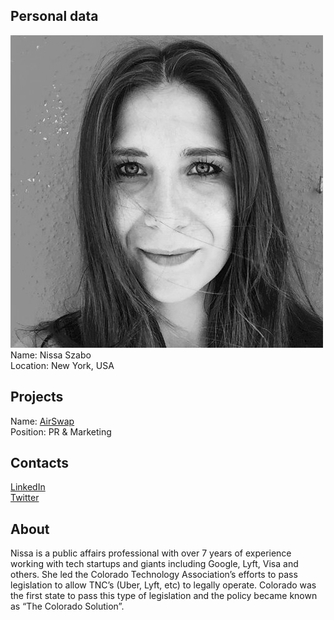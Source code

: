 ## Personal data
![Nissa Szabo photo](../people/photo/nissa_szabo.jpg)  
Name: Nissa Szabo     
Location:  New York, USA
## Projects 
Name: [AirSwap](../projects/airswap.md)  
Position: PR & Marketing  
## Contacts
[LinkedIn](https://www.linkedin.com/in/nissatszabo/)  
[Twitter](https://twitter.com/nisszab)  
## About
Nissa is a public affairs professional with over 7 years of experience working with tech startups and giants including Google, Lyft, Visa and others. She led the Colorado Technology Association’s efforts to pass legislation to allow TNC’s (Uber, Lyft, etc) to legally operate. Colorado was the first state to pass this type of legislation and the policy became known as “The Colorado Solution”.